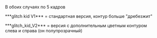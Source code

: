 <p> В обоих случаях по 5 кадров <br>
  
<p> ***glitch kid V1*** = стандартная версия, контур больше "дребезжит" <br>
<p> ***glitch_kid_V2*** = версия с дополнительным цветным контуром слева и справа (он полупрозрачный) 
